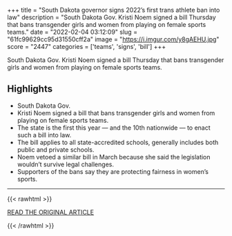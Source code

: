 +++
title = "South Dakota governor signs 2022’s first trans athlete ban into law"
description = "South Dakota Gov. Kristi Noem signed a bill Thursday that bans transgender girls and women from playing on female sports teams."
date = "2022-02-04 03:12:09"
slug = "61fc99629cc95d31550cff2a"
image = "https://i.imgur.com/y8gAEHU.jpg"
score = "2447"
categories = ['teams', 'signs', 'bill']
+++

South Dakota Gov. Kristi Noem signed a bill Thursday that bans transgender girls and women from playing on female sports teams.

## Highlights

- South Dakota Gov.
- Kristi Noem signed a bill that bans transgender girls and women from playing on female sports teams.
- The state is the first this year — and the 10th nationwide — to enact such a bill into law.
- The bill applies to all state-accredited schools, generally includes both public and private schools.
- Noem vetoed a similar bill in March because she said the legislation wouldn’t survive legal challenges.
- Supporters of the bans say they are protecting fairness in women’s sports.

---

{{< rawhtml >}}
  <p class="article-category">
    <a target="_blank" href="https://www.nbcnews.com/nbc-out/out-politics-and-policy/south-dakota-governor-signs-2022s-first-trans-athlete-ban-law-rcna14725">READ THE ORIGINAL ARTICLE</a>
  </p>
{{< /rawhtml >}}
